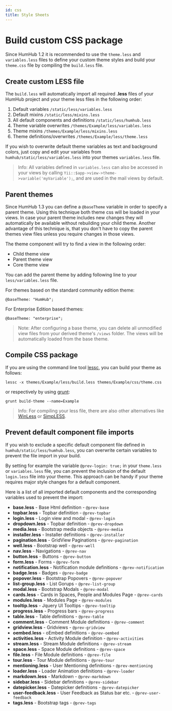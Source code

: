 ```yaml
---
id: css
title: Style Sheets
---
```


# Build custom CSS package

Since HumHub 1.2 it is recommended to use the `theme.less` and `variables.less` files to define your custom theme styles and build your `theme.css` file by compiling the `build.less` file.

## Create custom LESS file

The `build.less` will automatically import all required **.less** files of your HumHub project and your theme less files in the following order:

1. Default variables `/static/less/variables.less`
2. Default mixins `/static/less/mixins.less`
3. All default components and definitions `/static/less/humhub.less`
4. Theme variable overwrites `/themes/Example/less/variables.less`
5. Theme mixins `/themes/Example/less/mixins.less`
6. Theme definitions/overwrites `/themes/Example/less/theme.less`

If you wish to overwrite default theme variables as text and background colors, just copy and edit your variables from `humhub/static/less/variables.less` into your themes `variables.less` file. 

> Info: All variables defined in `variables.less` can also be accessed in your views by calling `Yii::$app->view->theme->variable('myVariable');`, and are used in the mail views by default.

## Parent themes

Since HumHub 1.3 you can define a `@baseTheme` variable in order to specify a parent theme. Using this technique both theme css will be loaded in your views. 
In case your parent theme includes new changes they will automatically be available without rebuilding your child theme. 
Another advantage of this technique is, that you don't have to copy the parent themes view files unless you require changes in those views. 

The theme component will try to find a view in the following order:

 - Child theme view
 - Parent theme view
 - Core theme view
 
You can add the parent theme by adding following line to your `less/variables.less` file.

For themes based on the standard community edition theme:

```less
@baseTheme: "HumHub";
```

For Enterprise Edition based themes:

```less
@baseTheme: "enterprise";
```

>Note: After configuring a base theme, you can delete all unmodified view files from your derived theme's `/views` folder.
The views will be automatically loaded from the base theme.

## Compile CSS package

If you are using the command line tool [lessc](http://lesscss.org/), you can build your theme as follows:

```
lessc -x themes/Example/less/build.less themes/Example/css/theme.css
```

or respectively by using [grunt](../develop/build.md):

```
grunt build-theme --name=Example
```

> Info: For compiling your less file, there are also other alternatives like  [WinLess](http://winless.org/) or  [SimpLESS](https://wearekiss.com/simpless). 


## Prevent default component file imports

If you wish to exclude a specific default component file defined in `humhub/static/less/humhub.less`, you can overwrite certain variables to prevent the file import in your build.

By setting for example the variable `@prev-login: true;` in your `theme.less` or `variables.less` file, you can prevent the inclusion of the default `login.less` file into your theme. 
This approach can be handy if your theme requires major style changes for a default component.

Here is a list of all imported default components and the corresponding variables used to prevent the import:

- **base.less** - Base Html definition - `@prev-base`
- **topbar.less** - Topbar definition - `@prev-topbar`
- **login.less** - Login view and modal - `@prev-login`
- **dropdown.less** - Topbar definition - `@prev-dropdown`
- **media.less** - Bootstrap media objects -  `@prev-media`
- **installer.less** - Installer definitions - `@prev-installer`
- **pagination.less** - GridView Paginations - `@prev-pagination`
- **well.less** - Bootstrap well - `@prev-well`
- **nav.less** - Navigations - `@prev-nav`
- **button.less** - Buttons - `@prev-button`
- **form.less** - Forms - `@prev-form`
- **notification.less** - Notification module definitions - `@prev-notification`
- **badge.less** - Badges - `@prev-badge`
- **popover.less** - Bootstrap Popovers - `@prev-popover`
- **list-group.less** - List Gorups - `@prev-list-group`
- **modal.less** - Bootstrap Modals - `@prev-modal`
- **cards.less** - Cards in Spaces, People and Modules Page - `@prev-cards`
- **modules.less** - Modules Page - `@prev-modules`
- **tooltip.less** - Jquery UI Tooltips - `@prev-tooltip`
- **progress.less** - Progress bars - `@prev-progress`
- **table.less** - Table definitions - `@prev-table`
- **comment.less** - Comment Module definitions - `@prev-comment`
- **gridview.less** - Gridviews - `@prev-gridview`
- **oembed.less** - oEmbed definitions - `@prev-oembed`
- **activities.less** - Activity Module definition - `@prev-activities`
- **stream.less** - Stream Module definitions - `@prev-stream`
- **space.less** - Space Module definitions - `@prev-space`
- **file.less** - File Module definitions - `@prev-file`
- **tour.less** - Tour Module definitions - `@prev-tour`
- **mentioning.less** - User Mentioning definitions - `@prev-mentioning`
- **loader.less** - Loader Animation definitions - `@prev-loader`
- **markdown.less** - Markdown - `@prev-markdown`
- **sidebar.less** - Sidebar definitions - `@prev-sidebar`
- **datepicker.less** - Datepicker definitions - `@prev-datepicker`
- **user-feedback.less** - User Feedback as Status bar etc. - `@prev-user-feedback`
- **tags.less** - Bootstrap tags - `@prev-tags`
